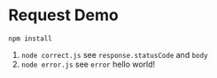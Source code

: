 Request Demo
============

```
npm install
```

1. `node correct.js` see `response.statusCode` and `body`
2. `node error.js` see `error`
hello world!
